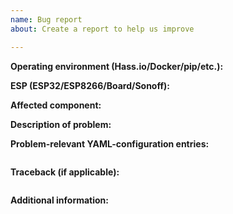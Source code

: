 ```yaml
---
name: Bug report
about: Create a report to help us improve

---
```


<!-- Thanks for reporting a bug for this project. READ THIS FIRST:
- Please make sure to submit issues in the right GitHub repository, if unsure just post it here:
  - esphomelib [https://github.com/OttoWinter/esphomelib] - Report bugs there if the ESP is crashing
     or a feature is not working as expected. Also use this if you're using this project solely as a C++ library, without YAML configurations.
  - esphomeyaml [https://github.com/OttoWinter/esphomeyaml] - This is mostly for reporting bugs when you get a long
     stack trace while compiling or if a configuration fails to validate.
  - esphomedocs [https://github.com/OttoWinter/esphomedocs] - Report bugs there if the documentation is wrong/outdated.
- Provide as many details as possible. Paste logs, configuration sample and code into the backticks (```). Do not delete any text from this template!
-->

**Operating environment (Hass.io/Docker/pip/etc.):**
<!--
Please provide details about your environment.
-->

**ESP (ESP32/ESP8266/Board/Sonoff):**
<!--
Please provide details about which ESP you're using.
-->

**Affected component:**
<!--
Please add the link to the documentation at https://esphomelib.com/esphomeyaml/index.html of the component in question.
-->


**Description of problem:**


**Problem-relevant YAML-configuration entries:**
```yaml

```

**Traceback (if applicable):**
<!--
Please copy the traceback here if compilation is failing. If possible, also connect to the ESP and copy its logs into the backticks.
-->
```

```

**Additional information:**
